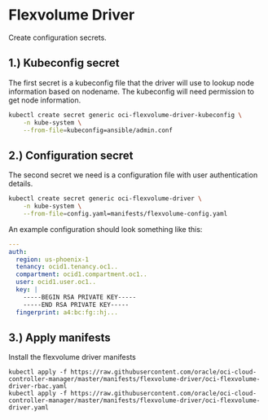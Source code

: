 # Flexvolume Driver

Create configuration secrets.

## 1.) Kubeconfig secret

The first secret is a kubeconfig file that the driver will use to lookup node information based on nodename. The kubeconfig will need permission to get node information.

```sh
kubectl create secret generic oci-flexvolume-driver-kubeconfig \
    -n kube-system \
    --from-file=kubeconfig=ansible/admin.conf
```

## 2.) Configuration secret

The second secret we need is a configuration file with user authentication details. 

```sh
kubectl create secret generic oci-flexvolume-driver \
    -n kube-system \
    --from-file=config.yaml=manifests/flexvolume-config.yaml
```

An example configuration should look something like this:

```yaml
---
auth:
  region: us-phoenix-1
  tenancy: ocid1.tenancy.oc1..
  compartment: ocid1.compartment.oc1..
  user: ocid1.user.oc1..
  key: |
    -----BEGIN RSA PRIVATE KEY-----
    -----END RSA PRIVATE KEY-----
  fingerprint: a4:bc:fg::hj...
```

## 3.) Apply manifests

Install the flexvolume driver manifests

```
kubectl apply -f https://raw.githubusercontent.com/oracle/oci-cloud-controller-manager/master/manifests/flexvolume-driver/oci-flexvolume-driver-rbac.yaml
kubectl apply -f https://raw.githubusercontent.com/oracle/oci-cloud-controller-manager/master/manifests/flexvolume-driver/oci-flexvolume-driver.yaml
```
